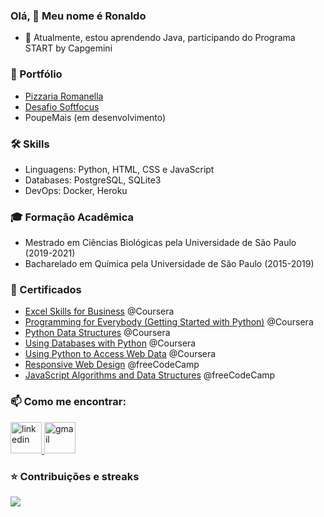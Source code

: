 ### Olá, 👋 Meu nome é Ronaldo
- :notebook: Atualmente, estou aprendendo Java, participando do Programa START by Capgemini

### 💼 Portfólio
- [Pizzaria Romanella](/pizzaria_romanella.md)
- [Desafio Softfocus](/softfocus.md)
- PoupeMais (em desenvolvimento)

### 🛠️ Skills
- Linguagens: Python, HTML, CSS e JavaScript
- Databases: PostgreSQL, SQLite3
- DevOps: Docker, Heroku

### 🎓 Formação Acadêmica 
- Mestrado em Ciências Biológicas pela Universidade de São Paulo (2019-2021)
- Bacharelado em Química pela Universidade de São Paulo (2015-2019)

### 📜 Certificados 
- [Excel Skills for Business](https://coursera.org/verify/specialization/QYAWU5LEK5WP) @Coursera
- [Programming for Everybody (Getting Started with Python)](https://www.coursera.org/verify/AWLN2CQNGZMD) @Coursera
- [Python Data Structures](https://www.coursera.org/verify/76K5WG9CF4RB) @Coursera
- [Using Databases with Python](https://www.coursera.org/verify/QZR9W64R5YSY) @Coursera
- [Using Python to Access Web Data](https://www.coursera.org/verify/QG9T7H54GTRF) @Coursera
- [Responsive Web Design](https://www.freecodecamp.org/certification/ronaldo_bertolucci/responsive-web-design) @freeCodeCamp
- [JavaScript Algorithms and Data Structures](https://www.freecodecamp.org/certification/ronaldo_bertolucci/javascript-algorithms-and-data-structures) @freeCodeCamp

### 📫 Como me encontrar:
<a href="https://www.linkedin.com/in/ronaldo-bertolucci-junior/">
    <img height="50" src="https://cdn2.iconfinder.com/data/icons/social-icon-3/512/social_style_3_in-306.png" alt='linkedin'/>
</a>
<a href="mailto:ronaldobertoluccijr@gmail.com">
    <img height="50" src="https://cdn1.iconfinder.com/data/icons/google-new-logos-1/32/gmail_new_logo-256.png" alt='gmail'/>
</a>
 
### ⭐ Contribuições e streaks
<img src="https://github-readme-streak-stats.herokuapp.com/?user=ronaldobertolucci&theme=dark"/>
